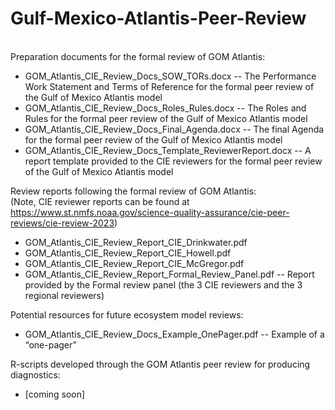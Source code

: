 # Gulf-Mexico-Atlantis-Peer-Review
<br>Preparation documents for the formal review of GOM Atlantis:<br>
- GOM_Atlantis_CIE_Review_Docs_SOW_TORs.docx -- The Performance Work Statement and Terms of Reference for the formal peer review of the Gulf of Mexico Atlantis model
- GOM_Atlantis_CIE_Review_Docs_Roles_Rules.docx -- The Roles and Rules for the formal peer review of the Gulf of Mexico Atlantis model
- GOM_Atlantis_CIE_Review_Docs_Final_Agenda.docx -- The final Agenda for the formal peer review of the Gulf of Mexico Atlantis model
- GOM_Atlantis_CIE_Review_Docs_Template_ReviewerReport.docx -- A report template provided to the CIE reviewers for the formal peer review of the Gulf of Mexico Atlantis model

Review reports following the formal review of GOM Atlantis:<br>
(Note, CIE reviewer reports can be found at https://www.st.nmfs.noaa.gov/science-quality-assurance/cie-peer-reviews/cie-review-2023)<br>
- GOM_Atlantis_CIE_Review_Report_CIE_Drinkwater.pdf
- GOM_Atlantis_CIE_Review_Report_CIE_Howell.pdf
- GOM_Atlantis_CIE_Review_Report_CIE_McGregor.pdf
- GOM_Atlantis_CIE_Review_Report_Formal_Review_Panel.pdf -- Report provided by the Formal review panel (the 3 CIE reviewers and the 3 regional reviewers)

Potential resources for future ecosystem model reviews:
- GOM_Atlantis_CIE_Review_Docs_Example_OnePager.pdf -- Example of a “one-pager”

R-scripts developed through the GOM Atlantis peer review for producing diagnostics:<br>
- [coming soon]
